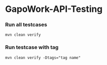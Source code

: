 ﻿# GapoWork-API-Testing

### Run all testcases
```
mvn clean verify
```

### Run testcase with tag
```
mvn clean verify -Dtags="tag name"
```

